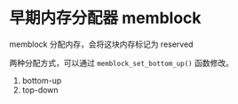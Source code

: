 # 早期内存分配器 memblock

memblock 分配内存，会将这块内存标记为 reserved

两种分配方式，可以通过 `memblock_set_bottom_up()` 函数修改。

1. bottom-up
2. top-down
